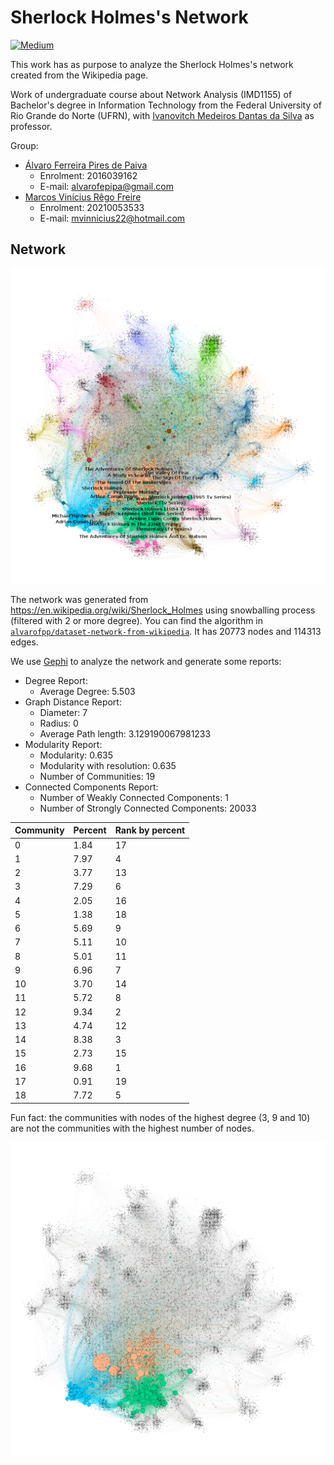 # Sherlock Holmes's Network
[![Medium](https://img.shields.io/badge/-Medium-03a57a?style=for-the-badge&labelColor=000000&logo=Medium&logoColor=white)](#)

This work has as purpose to analyze the Sherlock Holmes's network created from the Wikipedia page.

Work of undergraduate course about Network Analysis (IMD1155) of Bachelor's degree in Information Technology from the Federal University of Rio Grande do Norte (UFRN), with [Ivanovitch Medeiros Dantas da Silva](https://github.com/ivanovitchm) as professor.

Group:
- [Álvaro Ferreira Pires de Paiva](https://github.com/alvarofpp)
  - Enrolment: 2016039162
  - E-mail: alvarofepipa@gmail.com
- [Marcos Vinícius Rêgo Freire](https://github.com/mvinnicius22)
  - Enrolment: 20210053533
  - E-mail: mvinnicius22@hotmail.com

## Network

![Sherlock Holmes's Network](images/network.png)

The network was generated from https://en.wikipedia.org/wiki/Sherlock_Holmes using snowballing process (filtered with 2 or more degree). You can find the algorithm in [`alvarofpp/dataset-network-from-wikipedia`](https://github.com/alvarofpp/dataset-network-from-wikipedia). It has 20773 nodes and 114313 edges.

We use [Gephi](https://gephi.org/) to analyze the network and generate some reports:

- Degree Report:
  - Average Degree: 5.503
- Graph Distance Report:
  - Diameter: 7
  - Radius: 0
  - Average Path length: 3.129190067981233
- Modularity Report:
  - Modularity: 0.635
  - Modularity with resolution: 0.635
  - Number of Communities: 19
- Connected Components Report:
  - Number of Weakly Connected Components: 1
  - Number of Strongly Connected Components: 20033

| Community | Percent | Rank by percent |
| --- | --- | --- |
| 0 | 1.84 | 17 |
| 1 | 7.97 | 4 |
| 2 | 3.77 | 13 |
| 3 | 7.29 | 6 |
| 4 | 2.05 | 16 |
| 5 | 1.38 | 18 |
| 6 | 5.69 | 9 |
| 7 | 5.11 | 10 |
| 8 | 5.01 | 11 |
| 9 | 6.96 | 7 |
| 10 | 3.70 | 14 |
| 11 | 5.72 | 8 |
| 12 | 9.34 | 2 |
| 13 | 4.74 | 12 |
| 14 | 8.38 | 3 |
| 15 | 2.73 | 15 |
| 16 | 9.68 | 1 |
| 17 | 0.91 | 19 |
| 18 | 7.72 | 5 |

Fun fact: the communities with nodes of the highest degree (3, 9 and 10) are not the communities with the highest number of nodes.

![Nodes of the highest degree](images/in_degree.png)
